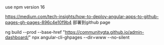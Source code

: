 use npm version 16

https://medium.com/tech-insights/how-to-deploy-angular-apps-to-github-pages-gh-pages-896c4e10f9b4
部署到github page

ng build --prod --base-href "https://communitygta.github.io/admin-dashboard/"
npx angular-cli-ghpages --dir=www --no-silent
